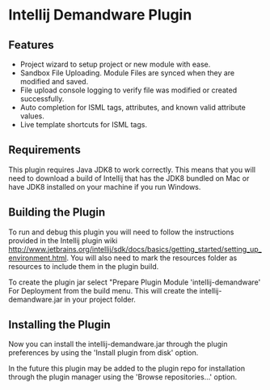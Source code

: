 # Intellij Demandware Plugin

## Features
 * Project wizard to setup project or new module with ease.
 * Sandbox File Uploading. Module Files are synced when they are modified and saved.
 * File upload console logging to verify file was modified or created successfully.
 * Auto completion for ISML tags, attributes, and known valid attribute values.
 * Live template shortcuts for ISML tags.

## Requirements
This plugin requires Java JDK8 to work correctly. This means that you will need to download
a build of Intellij that has the JDK8 bundled on Mac or have JDK8 installed on your machine
if you run Windows.

## Building the Plugin
To run and debug this plugin you will need to follow the instructions provided in the Intellij plugin
wiki http://www.jetbrains.org/intellij/sdk/docs/basics/getting_started/setting_up_environment.html.
You will also need to mark the resources folder as resources to include them in the plugin build.

To create the plugin jar select "Prepare Plugin Module 'intellij-demandware' For Deployment from the
build menu. This will create the intellij-demandware.jar in your project folder.

## Installing the Plugin
Now you can install the intellij-demandware.jar through the plugin preferences by using the
'Install plugin from disk' option.

In the future this plugin may be added to the plugin repo
for installation through the plugin manager using the 'Browse repositories...' option.
